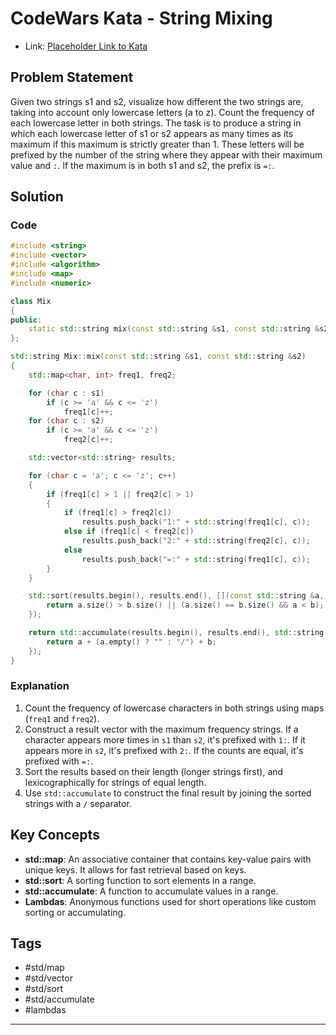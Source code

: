 # CodeWars Kata - String Mixing

- Link: [Placeholder Link to Kata](https://www.codewars.com/kata/5629db57620258aa9d000014/train/cpp)

## Problem Statement

Given two strings s1 and s2, visualize how different the two strings are, taking into account only lowercase letters (a to z). Count the frequency of each lowercase letter in both strings. The task is to produce a string in which each lowercase letter of s1 or s2 appears as many times as its maximum if this maximum is strictly greater than 1. These letters will be prefixed by the number of the string where they appear with their maximum value and `:`. If the maximum is in both s1 and s2, the prefix is `=:`. 

## Solution

### Code

```cpp
#include <string>
#include <vector>
#include <algorithm>
#include <map>
#include <numeric>

class Mix
{
public:
    static std::string mix(const std::string &s1, const std::string &s2);
};

std::string Mix::mix(const std::string &s1, const std::string &s2)
{
    std::map<char, int> freq1, freq2;

    for (char c : s1)
        if (c >= 'a' && c <= 'z')
            freq1[c]++;
    for (char c : s2)
        if (c >= 'a' && c <= 'z')
            freq2[c]++;

    std::vector<std::string> results;

    for (char c = 'a'; c <= 'z'; c++)
    {
        if (freq1[c] > 1 || freq2[c] > 1)
        {
            if (freq1[c] > freq2[c])
                results.push_back("1:" + std::string(freq1[c], c));
            else if (freq1[c] < freq2[c])
                results.push_back("2:" + std::string(freq2[c], c));
            else
                results.push_back("=:" + std::string(freq1[c], c));
        }
    }

    std::sort(results.begin(), results.end(), [](const std::string &a, const std::string &b) {
        return a.size() > b.size() || (a.size() == b.size() && a < b);
    });

    return std::accumulate(results.begin(), results.end(), std::string(), [](const std::string &a, const std::string &b) {
        return a + (a.empty() ? "" : "/") + b;
    });
}
```

### Explanation

1. Count the frequency of lowercase characters in both strings using maps (`freq1` and `freq2`).
2. Construct a result vector with the maximum frequency strings. If a character appears more times in `s1` than `s2`, it's prefixed with `1:`. If it appears more in `s2`, it's prefixed with `2:`. If the counts are equal, it's prefixed with `=:`.
3. Sort the results based on their length (longer strings first), and lexicographically for strings of equal length.
4. Use `std::accumulate` to construct the final result by joining the sorted strings with a `/` separator.

## Key Concepts

- **std::map**: An associative container that contains key-value pairs with unique keys. It allows for fast retrieval based on keys.
- **std::sort**: A sorting function to sort elements in a range.
- **std::accumulate**: A function to accumulate values in a range.
- **Lambdas**: Anonymous functions used for short operations like custom sorting or accumulating.

## Tags

- #std/map
- #std/vector
- #std/sort
- #std/accumulate
- #lambdas

---